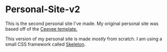 # Personal-Site-v2

This is the second personal site I've made. My original personal site was based off of the [Ceevee template.](https://www.styleshout.com/free-templates/ceevee/)

This version of my personal site is made *mostly* from scratch. I am using a small CSS framework called [Skeleton](http://getskeleton.com/).
